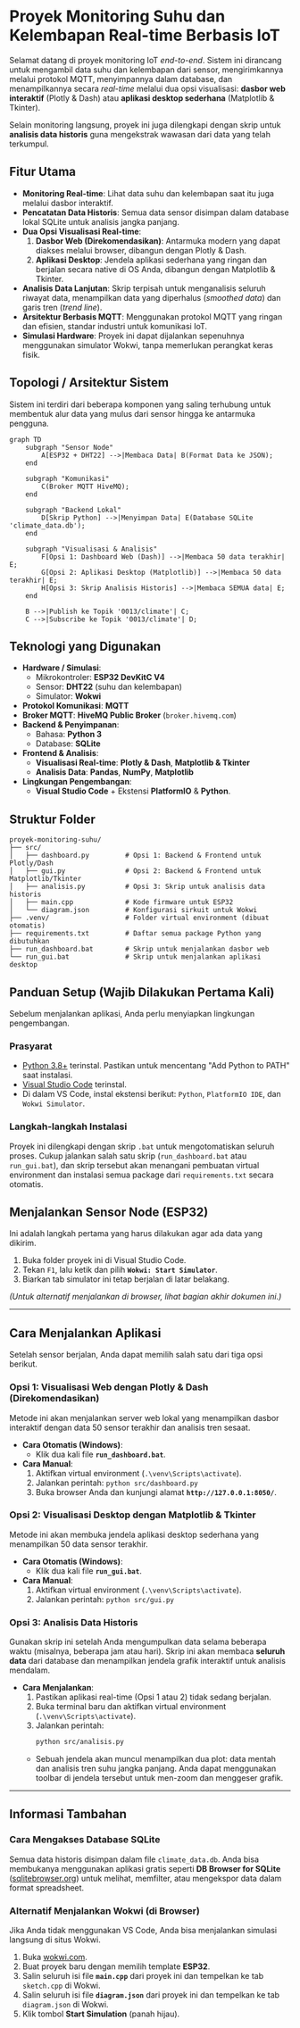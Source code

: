 # Proyek Monitoring Suhu dan Kelembapan Real-time Berbasis IoT

Selamat datang di proyek monitoring IoT _end-to-end_. Sistem ini dirancang untuk mengambil data suhu dan kelembapan dari sensor, mengirimkannya melalui protokol MQTT, menyimpannya dalam database, dan menampilkannya secara _real-time_ melalui dua opsi visualisasi: **dasbor web interaktif** (Plotly & Dash) atau **aplikasi desktop sederhana** (Matplotlib & Tkinter).

Selain monitoring langsung, proyek ini juga dilengkapi dengan skrip untuk **analisis data historis** guna mengekstrak wawasan dari data yang telah terkumpul.

## Fitur Utama

- **Monitoring Real-time**: Lihat data suhu dan kelembapan saat itu juga melalui dasbor interaktif.
- **Pencatatan Data Historis**: Semua data sensor disimpan dalam database lokal SQLite untuk analisis jangka panjang.
- **Dua Opsi Visualisasi Real-time**:
  1.  **Dasbor Web (Direkomendasikan)**: Antarmuka modern yang dapat diakses melalui browser, dibangun dengan Plotly & Dash.
  2.  **Aplikasi Desktop**: Jendela aplikasi sederhana yang ringan dan berjalan secara native di OS Anda, dibangun dengan Matplotlib & Tkinter.
- **Analisis Data Lanjutan**: Skrip terpisah untuk menganalisis seluruh riwayat data, menampilkan data yang diperhalus (_smoothed data_) dan garis tren (_trend line_).
- **Arsitektur Berbasis MQTT**: Menggunakan protokol MQTT yang ringan dan efisien, standar industri untuk komunikasi IoT.
- **Simulasi Hardware**: Proyek ini dapat dijalankan sepenuhnya menggunakan simulator Wokwi, tanpa memerlukan perangkat keras fisik.

## Topologi / Arsitektur Sistem

Sistem ini terdiri dari beberapa komponen yang saling terhubung untuk membentuk alur data yang mulus dari sensor hingga ke antarmuka pengguna.

```mermaid
graph TD
    subgraph "Sensor Node"
        A[ESP32 + DHT22] -->|Membaca Data| B(Format Data ke JSON);
    end

    subgraph "Komunikasi"
        C(Broker MQTT HiveMQ);
    end

    subgraph "Backend Lokal"
        D[Skrip Python] -->|Menyimpan Data| E(Database SQLite 'climate_data.db');
    end

    subgraph "Visualisasi & Analisis"
        F[Opsi 1: Dashboard Web (Dash)] -->|Membaca 50 data terakhir| E;
        G[Opsi 2: Aplikasi Desktop (Matplotlib)] -->|Membaca 50 data terakhir| E;
        H[Opsi 3: Skrip Analisis Historis] -->|Membaca SEMUA data| E;
    end

    B -->|Publish ke Topik '0013/climate'| C;
    C -->|Subscribe ke Topik '0013/climate'| D;
```

## Teknologi yang Digunakan

- **Hardware / Simulasi**:
  - Mikrokontroler: **ESP32 DevKitC V4**
  - Sensor: **DHT22** (suhu dan kelembapan)
  - Simulator: **Wokwi**
- **Protokol Komunikasi**: **MQTT**
- **Broker MQTT**: **HiveMQ Public Broker** (`broker.hivemq.com`)
- **Backend & Penyimpanan**:
  - Bahasa: **Python 3**
  - Database: **SQLite**
- **Frontend & Analisis**:
  - **Visualisasi Real-time**: **Plotly & Dash**, **Matplotlib & Tkinter**
  - **Analisis Data**: **Pandas**, **NumPy**, **Matplotlib**
- **Lingkungan Pengembangan**:
  - **Visual Studio Code** + Ekstensi **PlatformIO** & **Python**.

## Struktur Folder

```
proyek-monitoring-suhu/
├── src/
│   ├── dashboard.py         # Opsi 1: Backend & Frontend untuk Plotly/Dash
│   ├── gui.py               # Opsi 2: Backend & Frontend untuk Matplotlib/Tkinter
│   ├── analisis.py          # Opsi 3: Skrip untuk analisis data historis
│   ├── main.cpp             # Kode firmware untuk ESP32
│   └── diagram.json         # Konfigurasi sirkuit untuk Wokwi
├── .venv/                   # Folder virtual environment (dibuat otomatis)
├── requirements.txt         # Daftar semua package Python yang dibutuhkan
├── run_dashboard.bat        # Skrip untuk menjalankan dasbor web
└── run_gui.bat              # Skrip untuk menjalankan aplikasi desktop
```

## Panduan Setup (Wajib Dilakukan Pertama Kali)

Sebelum menjalankan aplikasi, Anda perlu menyiapkan lingkungan pengembangan.

### Prasyarat

- [Python 3.8+](https://www.python.org/downloads/) terinstal. Pastikan untuk mencentang "Add Python to PATH" saat instalasi.
- [Visual Studio Code](https://code.visualstudio.com/) terinstal.
- Di dalam VS Code, instal ekstensi berikut: `Python`, `PlatformIO IDE`, dan `Wokwi Simulator`.

### Langkah-langkah Instalasi

Proyek ini dilengkapi dengan skrip `.bat` untuk mengotomatiskan seluruh proses. Cukup jalankan salah satu skrip (`run_dashboard.bat` atau `run_gui.bat`), dan skrip tersebut akan menangani pembuatan virtual environment dan instalasi semua package dari `requirements.txt` secara otomatis.

## Menjalankan Sensor Node (ESP32)

Ini adalah langkah pertama yang harus dilakukan agar ada data yang dikirim.

1.  Buka folder proyek ini di Visual Studio Code.
2.  Tekan `F1`, lalu ketik dan pilih **`Wokwi: Start Simulator`**.
3.  Biarkan tab simulator ini tetap berjalan di latar belakang.

_(Untuk alternatif menjalankan di browser, lihat bagian akhir dokumen ini.)_

---

## Cara Menjalankan Aplikasi

Setelah sensor berjalan, Anda dapat memilih salah satu dari tiga opsi berikut.

### Opsi 1: Visualisasi Web dengan Plotly & Dash (Direkomendasikan)

Metode ini akan menjalankan server web lokal yang menampilkan dasbor interaktif dengan data 50 sensor terakhir dan analisis tren sesaat.

- **Cara Otomatis (Windows)**:
  - Klik dua kali file **`run_dashboard.bat`**.
- **Cara Manual**:
  1.  Aktifkan virtual environment (`.\venv\Scripts\activate`).
  2.  Jalankan perintah: `python src/dashboard.py`
  3.  Buka browser Anda dan kunjungi alamat **`http://127.0.0.1:8050/`**.

### Opsi 2: Visualisasi Desktop dengan Matplotlib & Tkinter

Metode ini akan membuka jendela aplikasi desktop sederhana yang menampilkan 50 data sensor terakhir.

- **Cara Otomatis (Windows)**:
  - Klik dua kali file **`run_gui.bat`**.
- **Cara Manual**:
  1.  Aktifkan virtual environment (`.\venv\Scripts\activate`).
  2.  Jalankan perintah: `python src/gui.py`

### Opsi 3: Analisis Data Historis

Gunakan skrip ini setelah Anda mengumpulkan data selama beberapa waktu (misalnya, beberapa jam atau hari). Skrip ini akan membaca **seluruh data** dari database dan menampilkan jendela grafik interaktif untuk analisis mendalam.

- **Cara Menjalankan**:
  1.  Pastikan aplikasi real-time (Opsi 1 atau 2) tidak sedang berjalan.
  2.  Buka terminal baru dan aktifkan virtual environment (`.\venv\Scripts\activate`).
  3.  Jalankan perintah:
      ```bash
      python src/analisis.py
      ```
  - Sebuah jendela akan muncul menampilkan dua plot: data mentah dan analisis tren suhu jangka panjang. Anda dapat menggunakan toolbar di jendela tersebut untuk men-zoom dan menggeser grafik.

---

## Informasi Tambahan

### Cara Mengakses Database SQLite

Semua data historis disimpan dalam file `climate_data.db`. Anda bisa membukanya menggunakan aplikasi gratis seperti **DB Browser for SQLite** ([sqlitebrowser.org](https://sqlitebrowser.org/dl/)) untuk melihat, memfilter, atau mengekspor data dalam format spreadsheet.

### Alternatif Menjalankan Wokwi (di Browser)

Jika Anda tidak menggunakan VS Code, Anda bisa menjalankan simulasi langsung di situs Wokwi.

1.  Buka [wokwi.com](https://wokwi.com/).
2.  Buat proyek baru dengan memilih template **ESP32**.
3.  Salin seluruh isi file **`main.cpp`** dari proyek ini dan tempelkan ke tab `sketch.cpp` di Wokwi.
4.  Salin seluruh isi file **`diagram.json`** dari proyek ini dan tempelkan ke tab `diagram.json` di Wokwi.
5.  Klik tombol **Start Simulation** (panah hijau).
